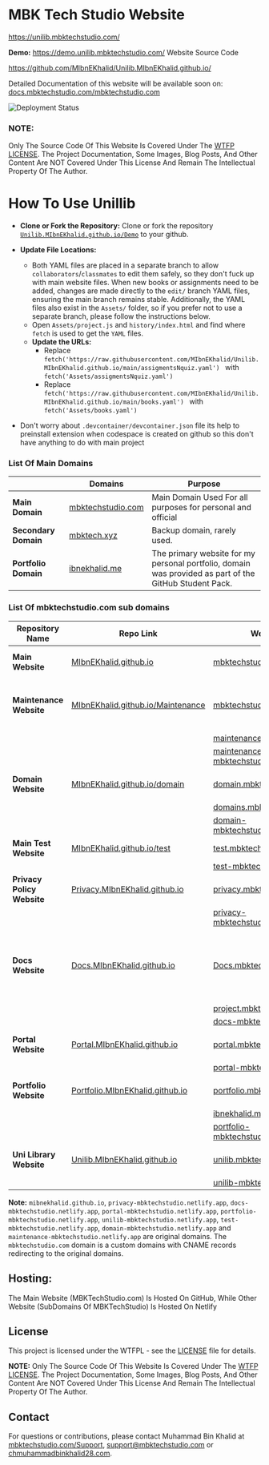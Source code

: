 # MBK Tech Studio Website

https://unilib.mbktechstudio.com/ 

**Demo:** https://demo.unilib.mbktechstudio.com/
Website Source Code 

https://github.com/MIbnEKhalid/Unilib.MIbnEKhalid.github.io/  

Detailed Documentation of this website will be available soon on: [docs.mbktechstudio.com/mbktechstudio.com](https://docs.mbktechstudio.com/mbktechstudio.com/?Project=Unilib)

![Deployment Status](https://readme.deploystatus.mbktechstudio.com/?platform=netlify&siteid=c1668cca-550d-4769-b523-4b7aa6911a33&background=333333&hide_border=false&border=ff0&width=200&height=50)


### NOTE:
Only The Source Code Of This Website Is Covered Under The [WTFP LICENSE](https://choosealicense.com/licenses/wtfpl/). The Project Documentation, Some Images, Blog Posts, And Other Content Are NOT Covered Under This License And Remain The Intellectual Property Of The Author.



# How To Use Unillib
- **Clone or Fork the Repository:** Clone or fork the repository [`Unilib.MIbnEKhalid.github.io/Demo`](https://github.com/MIbnEKhalid/Unilib.MIbnEKhalid.github.io/tree/Demo) to your github. 
- **Update File Locations:** 
   - Both YAML files are placed in a separate branch to allow `collaborators`/`classmates` to edit them safely, so they don't fuck up with main website files. When new books or assignments need to be added, changes are made directly to the `edit/` branch YAML files, ensuring the main branch remains stable.
Additionally, the YAML files also exist in the `Assets/` folder, so if you prefer not to use a separate branch, please follow the instructions below.
  - Open `Assets/project.js` and `history/index.html` and find where `fetch` is used to get the `YAML` files.
  - **Update the URLs:** 
    - Replace `fetch('https://raw.githubusercontent.com/MIbnEKhalid/Unilib.MIbnEKhalid.github.io/main/assigmentsNquiz.yaml') ` with `fetch('Assets/assigmentsNquiz.yaml')`   
    - Replace `fetch('https://raw.githubusercontent.com/MIbnEKhalid/Unilib.MIbnEKhalid.github.io/main/books.yaml') ` with `fetch('Assets/books.yaml')`
  
- Don't worry about `.devcontainer/devcontainer.json` file its help to preinstall extension when codespace is created on github so this don't have anything to do with main project





### List Of Main Domains 

|                         | Domains                                        | Purpose                                                                                                 |
|-------------------------|------------------------------------------------|---------------------------------------------------------------------------------------------------------|
| **Main Domain**         | [mbktechstudio.com](https://mbktechstudio.com) | Main Domain Used For all purposes for personal and official                                             |
| **Secondary Domain**    | [mbktech.xyz](https://mbktech.xyz)             | Backup domain, rarely used.                                                                             |
| **Portfolio Domain**    | [ibnekhalid.me](https://ibnekhalid.me)         | The primary website for my personal portfolio, domain was provided as part of the GitHub Student Pack.  |


### List Of mbktechstudio.com sub domains

| **Repository Name**        | **Repo Link**                                                                                              | **Website Link**                                                                       | **Purpose**                                                                      |
|----------------------------|------------------------------------------------------------------------------------------------------------|----------------------------------------------------------------------------------------|----------------------------------------------------------------------------------|
| **Main Website**           | [MIbnEKhalid.github.io](https://github.com/MIbnEKhalid/MIbnEKhalid.github.io)                              | [mbktechstudio.com](https://mbktechstudio.com)                                         | Main Page of MBK Tech Studio                                                     |
| **Maintenance Website**    | [MIbnEKhalid.github.io/Maintenance](https://github.com/MIbnEKhalid/MIbnEKhalid.github.io/tree/Maintenance) | [mbktechstudio.com](https://mbktechstudio.com)                                         | Maintenance page deploy when websiye under Maintenance                           |
|                            |                                                                                                            | [maintenance.mbktechstudio.com](https://maintenance.mbktechstudio.com)                 |                                                                                  |
|                            |                                                                                                            | [maintenance-mbktechstudio.netlify.app](https://maintenance-mbktechstudio.netlify.app) |                                                                                  |
| **Domain Website**         | [MIbnEKhalid.github.io/domain](https://github.com/MIbnEKhalid/MIbnEKhalid.github.io/tree/domain)           | [domain.mbktechstudio.com](https://domain.mbktechstudio.com)                           | Website that showcase all subdomains)                                            |
|                            |                                                                                                            | [domains.mbktechstudio.com](https://domains.mbktechstudio.com)                         |                                                                                  |
|                            |                                                                                                            | [domain-mbktechstudio.netlify.app](https://domain-mbktechstudio.netlify.app)           |                                                                                  |
| **Main Test Website**      | [MIbnEKhalid.github.io/test](https://github.com/MIbnEKhalid/MIbnEKhalid.github.io/tree/test)               | [test.mbktechstudio.com](https://test.mbktechstudio.com)                               | Main Website Test Page                                                           |
|                            |                                                                                                            | [test-mbktechstudio.netlify.app](https://test-mbktechstudio.netlify.app)               |                                                                                  |
| **Privacy Policy Website** | [Privacy.MIbnEKhalid.github.io](https://github.com/MIbnEKhalid/Privacy.MIbnEKhalid.github.io)              | [privacy.mbktechstudio.com](https://Privacy.mbktechstudio.com)                         | Website for Privacy Policy                                                       |
|                            |                                                                                                            | [privacy-mbktechstudio.netlify.app](https://privacy-mbktechstudio.netlify.app)         |                                                                                  |
| **Docs Website**           | [Docs.MIbnEKhalid.github.io](https://github.com/MIbnEKhalid/Docs.MIbnEKhalid.github.io)                    | [Docs.mbktechstudio.com](https://docs.mbktechstudio.com)                               | Website for documentation of MBK Tech Studio's Projects, Products and apps (etc) |
|                            |                                                                                                            | [project.mbktechstudio.com](https://Project.mbktechstudio.com)                         |                                                                                  |
|                            |                                                                                                            | [docs-mbktechstudio.netlify.app](https://docs-mbktechstudio.netlify.app)               |                                                                                  |
| **Portal Website**         | [Portal.MIbnEKhalid.github.io](https://github.com/MIbnEKhalid/Portal.MIbnEKhalid.github.io)                | [portal.mbktechstudio.com](https://portal.mbktechstudio.com)                           | Website For Admins and Test Users                                                |
|                            |                                                                                                            | [portal-mbktechstudio.netlify.app](https://portal-mbktechstudio.netlify.app)           |                                                                                  |
| **Portfolio Website**      | [Portfolio.MIbnEKhalid.github.io](https://github.com/MIbnEKhalid/Portal.MIbnEKhalid.github.io)             | [portfolio.mbktechstudio.com](https://portfolio.mbktechstudio.com)                     | My Personal Portfolio Website                                                    |
|                            |                                                                                                            | [ibnekhalid.me](https://ibnekhalid.me)                                                 |                                                                                  |
|                            |                                                                                                            | [portfolio-mbktechstudio.netlify.app](https://portfolio-mbktechstudio.netlify.app)     |                                                                                  |
| **Uni Library Website**    | [Unilib.MIbnEKhalid.github.io](https://github.com/MIbnEKhalid/Unilib.MIbnEKhalid.github.io)                | [unilib.mbktechstudio.com](https://unilib.mbktechstudio.com)                           | Website For My Uni Classmates                                                    |
|                            |                                                                                                            | [unilib-mbktechstudio.netlify.app](https://unilib-mbktechstudio.netlify.app)           |                                                                                  |

 
**Note:** `mibnekhalid.github.io`, `privacy-mbktechstudio.netlify.app`, `docs-mbktechstudio.netlify.app`, `portal-mbktechstudio.netlify.app`, `portfolio-mbktechstudio.netlify.app`, `unilib-mbktechstudio.netlify.app`, `test-mbktechstudio.netlify.app`, `domain-mbktechstudio.netlify.app` and `maintenance-mbktechstudio.netlify.app` are original domains. The `mbktechstudio.com` domain is a custom domains with CNAME records redirecting to the original domains.



## Hosting:
The Main Website (MBKTechStudio.com) Is Hosted On GitHub, While Other Website (SubDomains Of MBKTechStudio) Is Hosted On Netlify

## License

This project is licensed under the WTFPL - see the [LICENSE](LICENSE) file for details.

**NOTE:** Only The Source Code Of This Website Is Covered Under The [WTFP LICENSE](https://choosealicense.com/licenses/wtfpl/). The Project Documentation, Some Images, Blog Posts, And Other Content Are NOT Covered Under This License And Remain The Intellectual Property Of The Author.
 
## Contact

For questions or contributions, please contact Muhammad Bin Khalid at [mbktechstudio.com/Support](https://mbktechstudio.com/Support/?Project=UnilibMIbnEKhalid), [support@mbktechstudio.com](mailto:support@mbktechstudio.com) or [chmuhammadbinkhalid28.com](mailto:chmuhammadbinkhalid28.com).
